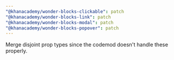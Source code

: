 ```yaml
---
"@khanacademy/wonder-blocks-clickable": patch
"@khanacademy/wonder-blocks-link": patch
"@khanacademy/wonder-blocks-modal": patch
"@khanacademy/wonder-blocks-popover": patch
---
```


Merge disjoint prop types since the codemod doesn't handle these properly.
